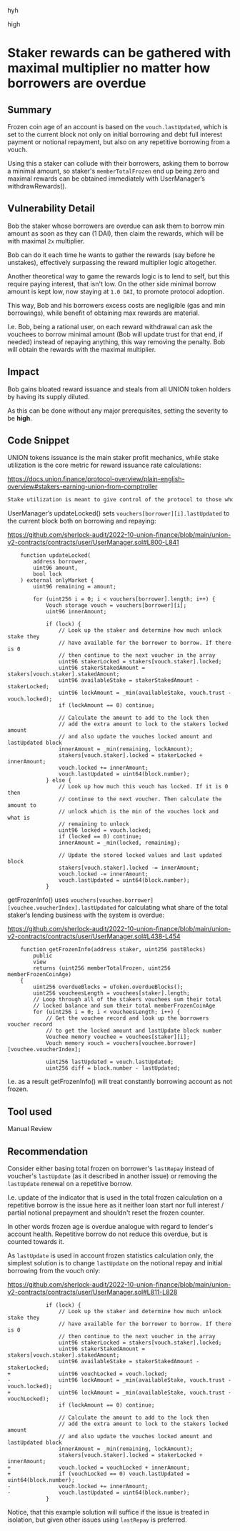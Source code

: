hyh

high

# Staker rewards can be gathered with maximal multiplier no matter how borrowers are overdue

## Summary

Frozen coin age of an account is based on the `vouch.lastUpdated`, which is set to the current block not only on initial borrowing and debt full interest payment or notional repayment, but also on any repetitive borrowing from a vouch.

Using this a staker can collude with their borrowers, asking them to borrow a minimal amount, so staker's `memberTotalFrozen` end up being zero and maximal rewards can be obtained immediately with UserManager’s withdrawRewards().

## Vulnerability Detail

Bob the staker whose borrowers are overdue can ask them to borrow min amount as soon as they can (1 DAI), then claim the rewards, which will be with maximal `2x` multiplier.

Bob can do it each time he wants to gather the rewards (say before he unstakes), effectively surpassing the reward multiplier logic altogether.

Another theoretical way to game the rewards logic is to lend to self, but this require paying interest, that isn't low. On the other side minimal borrow amount is kept low, now staying at `1.0 DAI`, to promote protocol adoption.

This way, Bob and his borrowers excess costs are negligible (gas and min borrowings), while benefit of obtaining max rewards are material.

I.e. Bob, being a rational user, on each reward withdrawal can ask the vouchees to borrow minimal amount (Bob will update trust for that end, if needed) instead of repaying anything, this way removing the penalty. Bob will obtain the rewards with the maximal multiplier.

## Impact

Bob gains bloated reward issuance and steals from all UNION token holders by having its supply diluted.

As this can be done without any major prerequisites, setting the severity to be **high**.

## Code Snippet

UNION tokens issuance is the main staker profit mechanics, while stake utilization is the core metric for reward issuance rate calculations:

https://docs.union.finance/protocol-overview/plain-english-overview#stakers-earning-union-from-comptroller

```markdown
Stake utilization is meant to give control of the protocol to those who vouch for people who borrow and dont default. And the 0.75 is to allow non-members a non financial means but still sybil resistant way to acquire the UNION. The curve is upgradeable without requiring a fork or a withdrawal of the dai staked. All of this is handled by the {Comptroller.sol Contract}
```

UserManager’s updateLocked() sets `vouchers[borrower][i].lastUpdated` to the current block both on borrowing and repaying:

https://github.com/sherlock-audit/2022-10-union-finance/blob/main/union-v2-contracts/contracts/user/UserManager.sol#L800-L841

```solidity
    function updateLocked(
        address borrower,
        uint96 amount,
        bool lock
    ) external onlyMarket {
        uint96 remaining = amount;

        for (uint256 i = 0; i < vouchers[borrower].length; i++) {
            Vouch storage vouch = vouchers[borrower][i];
            uint96 innerAmount;

            if (lock) {
                // Look up the staker and determine how much unlock stake they
                // have available for the borrower to borrow. If there is 0
                // then continue to the next voucher in the array
                uint96 stakerLocked = stakers[vouch.staker].locked;
                uint96 stakerStakedAmount = stakers[vouch.staker].stakedAmount;
                uint96 availableStake = stakerStakedAmount - stakerLocked;
                uint96 lockAmount = _min(availableStake, vouch.trust - vouch.locked);
                if (lockAmount == 0) continue;

                // Calculate the amount to add to the lock then
                // add the extra amount to lock to the stakers locked amount
                // and also update the vouches locked amount and lastUpdated block
                innerAmount = _min(remaining, lockAmount);
                stakers[vouch.staker].locked = stakerLocked + innerAmount;
                vouch.locked += innerAmount;
                vouch.lastUpdated = uint64(block.number);
            } else {
                // Look up how much this vouch has locked. If it is 0 then
                // continue to the next voucher. Then calculate the amount to
                // unlock which is the min of the vouches lock and what is
                // remaining to unlock
                uint96 locked = vouch.locked;
                if (locked == 0) continue;
                innerAmount = _min(locked, remaining);

                // Update the stored locked values and last updated block
                stakers[vouch.staker].locked -= innerAmount;
                vouch.locked -= innerAmount;
                vouch.lastUpdated = uint64(block.number);
            }
```

getFrozenInfo() uses `vouchers[vouchee.borrower][vouchee.voucherIndex].lastUpdated` for calculating what share of the total staker’s lending business with the system is overdue:

https://github.com/sherlock-audit/2022-10-union-finance/blob/main/union-v2-contracts/contracts/user/UserManager.sol#L438-L454

```solidity
    function getFrozenInfo(address staker, uint256 pastBlocks)
        public
        view
        returns (uint256 memberTotalFrozen, uint256 memberFrozenCoinAge)
    {
        uint256 overdueBlocks = uToken.overdueBlocks();
        uint256 voucheesLength = vouchees[staker].length;
        // Loop through all of the stakers vouchees sum their total
        // locked balance and sum their total memberFrozenCoinAge
        for (uint256 i = 0; i < voucheesLength; i++) {
            // Get the vouchee record and look up the borrowers voucher record
            // to get the locked amount and lastUpdate block number
            Vouchee memory vouchee = vouchees[staker][i];
            Vouch memory vouch = vouchers[vouchee.borrower][vouchee.voucherIndex];

            uint256 lastUpdated = vouch.lastUpdated;
            uint256 diff = block.number - lastUpdated;
```

I.e. as a result getFrozenInfo() will treat constantly borrowing account as not frozen.

## Tool used

Manual Review

## Recommendation

Consider either basing total frozen on borrower's `lastRepay` instead of voucher's `lastUpdate` (as it described in another issue) or removing the `lastUpdate` renewal on a repetitive borrow.

I.e. update of the indicator that is used in the total frozen calculation on a repetitive borrow is the issue here as it neither loan start nor full interest / partial notional prepayment and shouldn't reset the frozen counter.

In other words frozen age is overdue analogue with regard to lender's account health. Repetitive borrow do not reduce this overdue, but is counted towards it.

As `lastUpdate` is used in account frozen statistics calculation only, the simplest solution is to change `lastUpdate` on the notional repay and initial borrowing from the vouch only:

https://github.com/sherlock-audit/2022-10-union-finance/blob/main/union-v2-contracts/contracts/user/UserManager.sol#L811-L828

```solidity
            if (lock) {
                // Look up the staker and determine how much unlock stake they
                // have available for the borrower to borrow. If there is 0
                // then continue to the next voucher in the array
                uint96 stakerLocked = stakers[vouch.staker].locked;
                uint96 stakerStakedAmount = stakers[vouch.staker].stakedAmount;
                uint96 availableStake = stakerStakedAmount - stakerLocked;
+               uint96 vouchLocked = vouch.locked;
-               uint96 lockAmount = _min(availableStake, vouch.trust - vouch.locked);
+               uint96 lockAmount = _min(availableStake, vouch.trust - vouchLocked);
                if (lockAmount == 0) continue;

                // Calculate the amount to add to the lock then
                // add the extra amount to lock to the stakers locked amount
                // and also update the vouches locked amount and lastUpdated block
                innerAmount = _min(remaining, lockAmount);
                stakers[vouch.staker].locked = stakerLocked + innerAmount;
+               vouch.locked = vouchLocked + innerAmount;
+               if (vouchLocked == 0) vouch.lastUpdated = uint64(block.number);
-               vouch.locked += innerAmount;
-               vouch.lastUpdated = uint64(block.number);
            }
```
Notice, that this example solution will suffice if the issue is treated in isolation, but given other issues using `lastRepay` is preferred.
